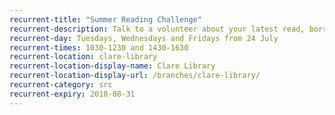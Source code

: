 ```yaml
---
recurrent-title: "Summer Reading Challenge"
recurrent-description: Talk to a volunteer about your latest read, borrow your next book and collect rewards for your Summer Reading Challenge progress.
recurrent-day: Tuesdays, Wednesdays and Fridays from 24 July
recurrent-times: 1030-1230 and 1430-1630
recurrent-location: clare-library
recurrent-location-display-name: Clare Library
recurrent-location-display-url: /branches/clare-library/
recurrent-category: src
recurrent-expiry: 2018-08-31
---
```

